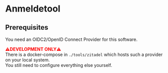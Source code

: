 # Anmeldetool

## Prerequisites
You need an OIDC2/OpenID Connect Provider for this software. 

<span style="color:red">**⚠️DEVELOPMENT ONLY⚠️**</span> \
There is a docker-compose in `./tools/zitadel` which hosts such a provider on your local system. \
You still need to configure everything else yourself.
